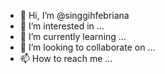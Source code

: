 - 👋 Hi, I’m @singgihfebriana
- 👀 I’m interested in ...
- 🌱 I’m currently learning ...
- 💞️ I’m looking to collaborate on ...
- 📫 How to reach me ...

<!---
singgihfebriana/singgihfebriana is a ✨ special ✨ repository because its `README.md` (this file) appears on your GitHub profile.
You can click the Preview link to take a look at your changes.
--->
